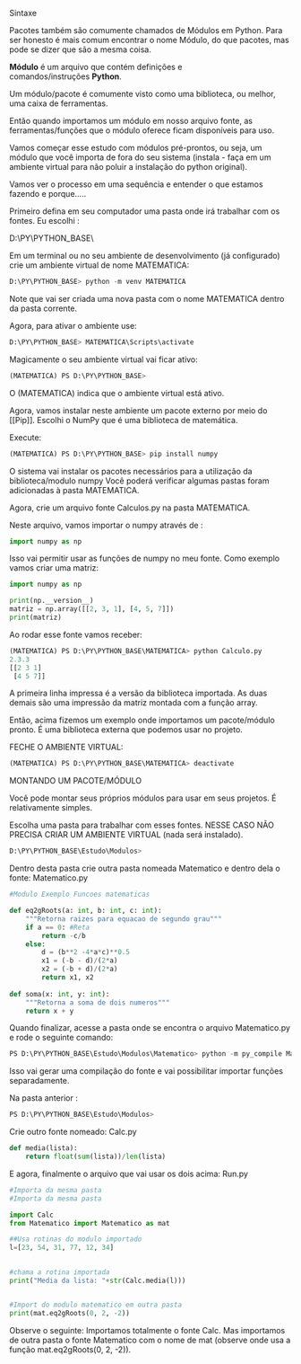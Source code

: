 Sintaxe


Pacotes também são comumente chamados de Módulos em Python. Para ser honesto é mais comum encontrar o nome Módulo, do que pacotes, mas pode se dizer que são a mesma coisa.

**Módulo** é um arquivo que contém definições e comandos/instruções **Python**.

Um módulo/pacote é comumente visto como uma biblioteca, ou melhor, uma caixa de ferramentas.

Então quando importamos um módulo em nosso arquivo fonte, as ferramentas/funções que o módulo oferece ficam disponíveis para uso.

Vamos começar esse estudo com módulos pré-prontos, ou seja, um módulo que você importa de fora do seu sistema (instala - faça em um ambiente virtual para não poluir a instalação do python original).

Vamos ver o processo em uma sequência e entender o que estamos fazendo e porque.....

Primeiro defina em seu computador uma pasta onde irá trabalhar com os fontes. 
Eu escolhi : 

D:\PY\PYTHON_BASE\

Em um terminal ou no seu ambiente de desenvolvimento (já configurado) crie um ambiente virtual de nome MATEMATICA:

```python
D:\PY\PYTHON_BASE> python -m venv MATEMATICA
```

Note que vai ser criada uma nova pasta com o nome MATEMATICA dentro da pasta corrente.

Agora, para ativar o ambiente use: 
```python
D:\PY\PYTHON_BASE> MATEMATICA\Scripts\activate
```

Magicamente o seu ambiente virtual vai ficar ativo:
```python
(MATEMATICA) PS D:\PY\PYTHON_BASE>
```

O (MATEMATICA) indica que o ambiente virtual está ativo.

Agora, vamos instalar neste ambiente um pacote externo por meio do [[Pip]].
Escolhi o NumPy que é uma biblioteca de matemática.

Execute: 
```python
(MATEMATICA) PS D:\PY\PYTHON_BASE> pip install numpy
```

O sistema vai instalar os pacotes necessários para a utilização da biblioteca/modulo numpy
Você poderá verificar algumas pastas foram adicionadas à pasta MATEMATICA.

Agora, crie um arquivo fonte Calculos.py na pasta MATEMATICA.

Neste arquivo, vamos importar o numpy através de :

```python
import numpy as np
```

Isso vai permitir usar as funções de numpy no meu fonte.
Como exemplo vamos criar uma matriz:

```python
import numpy as np

print(np.__version__)
matriz = np.array([[2, 3, 1], [4, 5, 7]])
print(matriz)
```

Ao rodar esse fonte vamos receber:

```python
(MATEMATICA) PS D:\PY\PYTHON_BASE\MATEMATICA> python Calculo.py
2.3.3
[[2 3 1]
 [4 5 7]]
```

A primeira linha impressa é a versão da biblioteca importada.
As duas demais são uma impressão da matriz montada com a função array.


Então, acima fizemos um exemplo onde importamos um pacote/módulo pronto. É uma biblioteca externa que podemos usar no projeto.

FECHE O AMBIENTE VIRTUAL:

```python
(MATEMATICA) PS D:\PY\PYTHON_BASE\MATEMATICA> deactivate
```




MONTANDO UM PACOTE/MÓDULO

Você pode montar seus próprios módulos para usar em seus projetos.
É relativamente simples.

Escolha uma pasta para trabalhar com esses fontes.
NESSE CASO NÃO PRECISA CRIAR UM AMBIENTE VIRTUAL (nada será instalado).

```python
D:\PY\PYTHON_BASE\Estudo\Modulos>
```

Dentro desta pasta crie outra pasta nomeada Matematico e dentro dela o fonte:
Matematico.py

```python
#Modulo Exemplo Funcoes matematicas

def eq2gRoots(a: int, b: int, c: int):
    """Retorna raizes para equacao de segundo grau"""
    if a == 0: #Reta
        return -c/b
    else:
        d = (b**2 -4*a*c)**0.5
        x1 = (-b - d)/(2*a)
        x2 = (-b + d)/(2*a)
        return x1, x2
        
def soma(x: int, y: int):
    """Retorna a soma de dois numeros"""
    return x + y        
```

Quando finalizar, acesse a pasta onde se encontra o arquivo Matematico.py e rode o seguinte comando:

```python
PS D:\PY\PYTHON_BASE\Estudo\Modulos\Matematico> python -m py_compile Matematico.py
```
Isso vai gerar uma compilação do fonte e vai possibilitar importar funções separadamente.


Na  pasta anterior : 
```python
PS D:\PY\PYTHON_BASE\Estudo\Modulos> 
```
Crie outro fonte nomeado: 
Calc.py

```python
def media(lista):
    return float(sum(lista))/len(lista)
```


E agora, finalmente o arquivo que vai usar os dois acima: 
Run.py

```python
#Importa da mesma pasta
#Importa da mesma pasta

import Calc
from Matematico import Matematico as mat

##Usa rotinas do modulo importado
l=[23, 54, 31, 77, 12, 34]

  
#chama a rotina importada
print("Media da lista: "+str(Calc.media(l)))


#Import do modulo matematico em outra pasta
print(mat.eq2gRoots(0, 2, -2))
```

Observe o seguinte: 
Importamos totalmente o fonte Calc.
Mas importamos  de outra pasta o fonte Matematico com o nome de mat (observe onde usa a função mat.eq2gRoots(0, 2, -2)).

